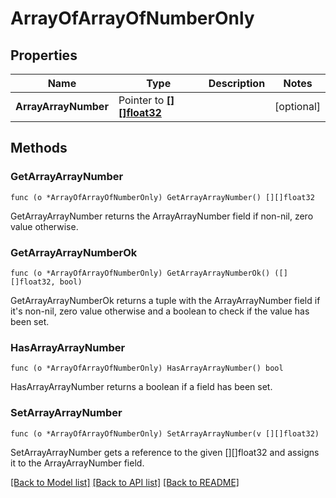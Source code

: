 # ArrayOfArrayOfNumberOnly

## Properties

Name | Type | Description | Notes
------------ | ------------- | ------------- | -------------
**ArrayArrayNumber** | Pointer to [**[][]float32**](array.md) |  | [optional] 

## Methods

### GetArrayArrayNumber

`func (o *ArrayOfArrayOfNumberOnly) GetArrayArrayNumber() [][]float32`

GetArrayArrayNumber returns the ArrayArrayNumber field if non-nil, zero value otherwise.

### GetArrayArrayNumberOk

`func (o *ArrayOfArrayOfNumberOnly) GetArrayArrayNumberOk() ([][]float32, bool)`

GetArrayArrayNumberOk returns a tuple with the ArrayArrayNumber field if it's non-nil, zero value otherwise
and a boolean to check if the value has been set.

### HasArrayArrayNumber

`func (o *ArrayOfArrayOfNumberOnly) HasArrayArrayNumber() bool`

HasArrayArrayNumber returns a boolean if a field has been set.

### SetArrayArrayNumber

`func (o *ArrayOfArrayOfNumberOnly) SetArrayArrayNumber(v [][]float32)`

SetArrayArrayNumber gets a reference to the given [][]float32 and assigns it to the ArrayArrayNumber field.


[[Back to Model list]](../README.md#documentation-for-models) [[Back to API list]](../README.md#documentation-for-api-endpoints) [[Back to README]](../README.md)



